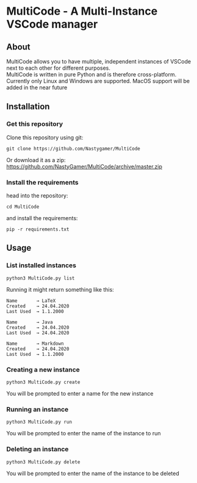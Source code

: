 MultiCode - A Multi-Instance VSCode manager
=============================
## About
MultiCode allows you to have multiple, independent instances of VSCode next to each other for different purposes.  
MultiCode is written in pure Python and is therefore cross-platform. Currently only Linux and Windows are supported. MacOS support will be added in the near future

## Installation

### Get this repository
Clone this repository using git:  
<pre><code>git clone https://github.com/Nastygamer/MultiCode</code></pre>
Or download it as a zip:
https://github.com/NastyGamer/MultiCode/archive/master.zip  

### Install the requirements  
head into the repository:  
<pre><code>cd MultiCode</pre></code>
and install the requirements:  
<pre><code>pip -r requirements.txt</pre></code>

## Usage  
### List installed instances  
<pre><code>python3 MultiCode.py list</pre></code>
Running it might return something like this:  
<pre><code>Name       → LaTeX
Created    → 24.04.2020
Last Used  → 1.1.2000

Name       → Java
Created    → 24.04.2020
Last Used  → 24.04.2020

Name       → Markdown
Created    → 24.04.2020
Last Used  → 1.1.2000</pre></code>

### Creating a new instance
<pre><code>python3 MultiCode.py create</pre></code>  
You will be prompted to enter a name for the new instance  

### Running an instance
<pre><code>python3 MultiCode.py run</pre></code>
You will be prompted to enter the name of the instance to run

### Deleting an instance
<pre><code>python3 MultiCode.py delete</pre></code>  
You will be prompted to enter the name of the instance to be deleted




